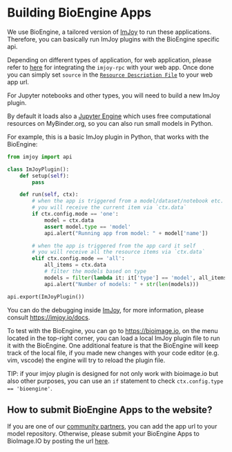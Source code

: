 # Building BioEngine Apps

We use BioEngine, a tailored version of [ImJoy](https://imjoy.io) to run these applications. Therefore, you can basically run ImJoy plugins with the BioEngine specific api. 

Depending on different types of application, for web application, please refer to [here](https://github.com/imjoy-team/imjoy-core#use-your-web-application-inside-imjoy) for integrating the `imjoy-rpc` with your web app. Once done you can simply set `source` in the [`Resource Description File`](https://github.com/bioimage-io/bioimage.io/blob/master/docs/resource-description-file.md) to your web app url.


For Jupyter notebooks and other types, you will need to build a new ImJoy plugin.

By default it loads also a [Jupyter Engine](https://github.com/imjoy-team/jupyter-engine-manager) which uses free computational resources on MyBinder.org, so you can also run small models in Python. 

For example, this is a basic ImJoy plugin in Python, that works with the BioEngine:

```python
from imjoy import api

class ImJoyPlugin():
    def setup(self):
        pass

    def run(self, ctx):
        # when the app is triggered from a model/dataset/notebook etc.
        # you will receive the current item via `ctx.data`
        if ctx.config.mode == 'one':
            model = ctx.data
            assert model.type == 'model'
            api.alert("Running app from model: " + model['name'])

        # when the app is triggered from the app card it self
        # you will receive all the resource items via `ctx.data`
        elif ctx.config.mode == 'all':
            all_items = ctx.data
            # filter the models based on type
            models = filter(lambda it: it['type'] == 'model', all_items)
            api.alert("Number of models: " + str(len(models)))

api.export(ImJoyPlugin())
```

You can do the debugging inside [ImJoy](https://imjoy.io), for more information, please consult https://imjoy.io/docs.

To test with the BioEngine, you can go to https://bioimage.io, on the menu located in the top-right corner, you can load a local ImJoy plugin file to run it with the BioEngine. One additional feature is that the BioEngine will keep track of the local file, if you made new changes with your code editor (e.g. vim, vscode) the engine will try to reload the plugin file. 

TIP: if your imjoy plugin is designed for not only work with bioimage.io but also other purposes, you can use an `if` statement to check `ctx.config.type == 'bioengine'`.

## How to submit BioEngine Apps to the website?

If you are one of our [community partners](https://github.com/bioimage-io/bioimage.io/blob/master/docs/join-partners.md), you can add the app url to your model repository. Otherwise, please submit your BioEngine Apps to BioImage.IO by posting the url [here](https://github.com/bioimage-io/bioimage-io-models/issues/26).
